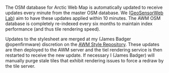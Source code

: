 The OSM database for Arctic Web Map is automatically updated to receive updates every minute from the master OSM database. We ([GeoSensorWeb Lab](http://sensorweb.geomatics.ucalgary.ca)) aim to have these updates applied within 10 minutes. The AWM OSM database is completely re-indexed every six months to maintain index performance (and thus tile rendering speed).

Updates to the stylesheet are merged at my (James Badger @openfirmware) discretion on the [AWM Style Repository](https://github.com/GeoSensorWebLab/awm-styles). These updates are then deployed to the AWM server and the tiel rendering service is then restarted to receive the new update. If necessary I (James Badger) will manually purge stale tiles that exhibit rendering issues to force a redraw by the tile server.
